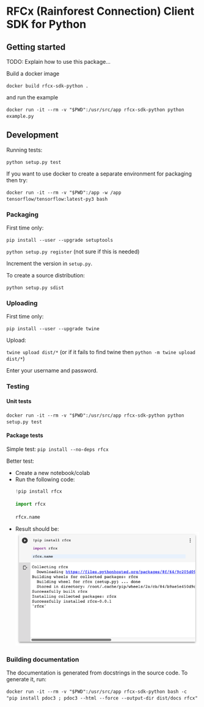 # RFCx (Rainforest Connection) Client SDK for Python

## Getting started

TODO: Explain how to use this package...

Build a docker image

`docker build rfcx-sdk-python .`

and run the example

`docker run -it --rm -v "$PWD":/usr/src/app rfcx-sdk-python python example.py`

## Development

Running tests:

`python setup.py test`

If you want to use docker to create a separate environment for packaging then try:

`docker run -it --rm -v "$PWD":/app -w /app tensorflow/tensorflow:latest-py3 bash`


### Packaging

First time only:

`pip install --user --upgrade setuptools`

`python setup.py register`
(not sure if this is needed)

Increment the version in `setup.py`.

To create a source distribution:

`python setup.py sdist`


### Uploading

First time only:

`pip install --user --upgrade twine`

Upload:

`twine upload dist/*` (or if it fails to find twine then `python -m twine upload dist/*`)

Enter your username and password.

### Testing

#### Unit tests

`docker run -it --rm -v "$PWD":/usr/src/app rfcx-sdk-python python setup.py test`

#### Package tests

Simple test: `pip install --no-deps rfcx`

Better test:
- Create a new notebook/colab
- Run the following code:
    ```python
    !pip install rfcx

    import rfcx

    rfcx.name
    ```
- Result should be:
    ![Example in colab](docs/images/package-test-colab.png?raw=true)


### Building documentation

The documentation is generated from docstrings in the source code. To generate
it, run:

`docker run -it --rm -v "$PWD":/usr/src/app rfcx-sdk-python bash -c "pip install pdoc3 ; pdoc3 --html --force --output-dir dist/docs rfcx"`

